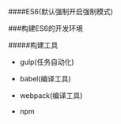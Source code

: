 ####ES6(默认强制开启强制模式)

###构建ES6的开发环境


#####构建工具

+ gulp(任务自动化)
- babel(编译工具)
* webpack(编译工具)
- npm


